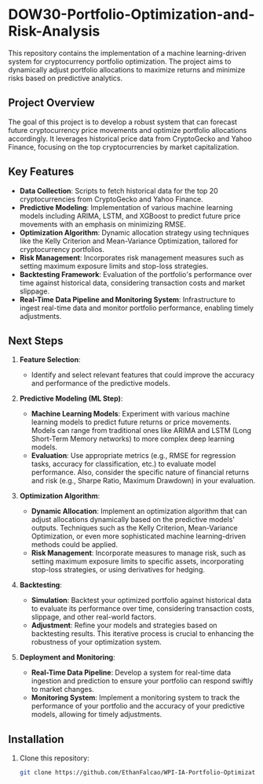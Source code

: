 # DOW30-Portfolio-Optimization-and-Risk-Analysis

This repository contains the implementation of a machine learning-driven system for cryptocurrency portfolio optimization. The project aims to dynamically adjust portfolio allocations to maximize returns and minimize risks based on predictive analytics.

## Project Overview

The goal of this project is to develop a robust system that can forecast future cryptocurrency price movements and optimize portfolio allocations accordingly. It leverages historical price data from CryptoGecko and Yahoo Finance, focusing on the top cryptocurrencies by market capitalization.

## Key Features

- **Data Collection**: Scripts to fetch historical data for the top 20 cryptocurrencies from CryptoGecko and Yahoo Finance.
- **Predictive Modeling**: Implementation of various machine learning models including ARIMA, LSTM, and XGBoost to predict future price movements with an emphasis on minimizing RMSE.
- **Optimization Algorithm**: Dynamic allocation strategy using techniques like the Kelly Criterion and Mean-Variance Optimization, tailored for cryptocurrency portfolios.
- **Risk Management**: Incorporates risk management measures such as setting maximum exposure limits and stop-loss strategies.
- **Backtesting Framework**: Evaluation of the portfolio's performance over time against historical data, considering transaction costs and market slippage.
- **Real-Time Data Pipeline and Monitoring System**: Infrastructure to ingest real-time data and monitor portfolio performance, enabling timely adjustments.

## Next Steps

1. **Feature Selection**:
   - Identify and select relevant features that could improve the accuracy and performance of the predictive models.
   
2. **Predictive Modeling (ML Step)**:
   - **Machine Learning Models**: Experiment with various machine learning models to predict future returns or price movements. Models can range from traditional ones like ARIMA and LSTM (Long Short-Term Memory networks) to more complex deep learning models.
   - **Evaluation**: Use appropriate metrics (e.g., RMSE for regression tasks, accuracy for classification, etc.) to evaluate model performance. Also, consider the specific nature of financial returns and risk (e.g., Sharpe Ratio, Maximum Drawdown) in your evaluation.
   
3. **Optimization Algorithm**:
   - **Dynamic Allocation**: Implement an optimization algorithm that can adjust allocations dynamically based on the predictive models' outputs. Techniques such as the Kelly Criterion, Mean-Variance Optimization, or even more sophisticated machine learning-driven methods could be applied.
   - **Risk Management**: Incorporate measures to manage risk, such as setting maximum exposure limits to specific assets, incorporating stop-loss strategies, or using derivatives for hedging.
   
4. **Backtesting**:
   - **Simulation**: Backtest your optimized portfolio against historical data to evaluate its performance over time, considering transaction costs, slippage, and other real-world factors.
   - **Adjustment**: Refine your models and strategies based on backtesting results. This iterative process is crucial to enhancing the robustness of your optimization system.
   
5. **Deployment and Monitoring**:
   - **Real-Time Data Pipeline**: Develop a system for real-time data ingestion and prediction to ensure your portfolio can respond swiftly to market changes.
   - **Monitoring System**: Implement a monitoring system to track the performance of your portfolio and the accuracy of your predictive models, allowing for timely adjustments.



## Installation

1. Clone this repository:
    ```bash
    git clone https://github.com/EthanFalcao/WPI-IA-Portfolio-Optimization-and-Risk-Analysis.git
    ```
